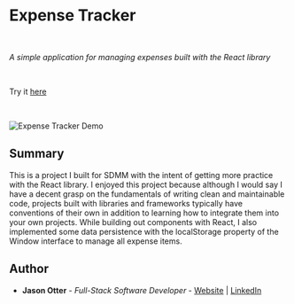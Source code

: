 # Expense Tracker

<br>

_A simple application for managing expenses built with the React library_

<br>

Try it [here](https://fascinating-choux-b8173c.netlify.app/)

<br>

![Expense Tracker Demo](https://github.com/j-otterbox/expense-tracker/blob/main/expense-tracker-demo.gif "Expense tracker in use")

## Summary

This is a project I built for SDMM with the intent of getting more practice with the React library. I enjoyed this project because although I would say I have a decent grasp on the fundamentals of writing clean and maintainable code, projects built with libraries and frameworks typically have conventions of their own in addition to learning how to integrate them into your own projects. While building out components with React, I also implemented some data persistence with the localStorage property of the Window interface to manage all expense items.

## Author

* **Jason Otter** - *Full-Stack Software Developer* - [Website](https://jason-otter.netlify.app/) | [LinkedIn](https://www.linkedin.com/in/jason-otter/)
